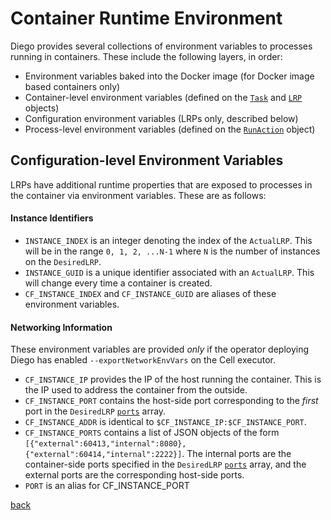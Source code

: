 # Container Runtime Environment

Diego provides several collections of environment variables to processes running in containers.  These include the following layers, in order:

- Environment variables baked into the Docker image (for Docker image based containers only)
- Container-level environment variables (defined on the [`Task`](tasks.md#env) and [`LRP`](lrps.md#env) objects)
- Configuration environment variables (LRPs only, described below)
- Process-level environment variables (defined on the [`RunAction`](actions.md#runaction) object)

## Configuration-level Environment Variables

LRPs have additional runtime properties that are exposed to processes in the container via environment variables. These are as follows:

#### Instance Identifiers

- `INSTANCE_INDEX` is an integer denoting the index of the `ActualLRP`.  This will be in the range `0, 1, 2, ...N-1` where `N` is the number of instances on the `DesiredLRP`.
- `INSTANCE_GUID` is a unique identifier associated with an `ActualLRP`.  This will change every time a container is created.
- `CF_INSTANCE_INDEX` and `CF_INSTANCE_GUID` are aliases of these environment variables.

#### Networking Information

These environment variables are provided *only* if the operator deploying Diego has enabled `--exportNetworkEnvVars` on the Cell executor.

- `CF_INSTANCE_IP` provides the IP of the host running the container.  This is the IP used to address the container from the outside.
- `CF_INSTANCE_PORT` contains the host-side port corresponding to the *first* port in the `DesiredLRP` [`ports`](lrps.md#ports) array.
- `CF_INSTANCE_ADDR` is identical to `$CF_INSTANCE_IP:$CF_INSTANCE_PORT`.
- `CF_INSTANCE_PORTS` contains a list of JSON objects of the form `[{"external":60413,"internal":8080},{"external":60414,"internal":2222}]`. The internal ports are the container-side ports specified in the `DesiredLRP` [`ports`](lrps.md#ports) array, and the external ports are the corresponding host-side ports.
- `PORT` is an alias for CF_INSTANCE_PORT

[back](README.md)
